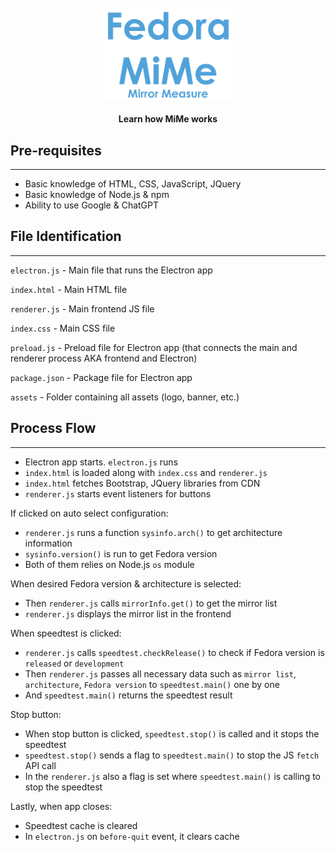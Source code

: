 <div style="text-align: center; margin-top: 5%">
<img  src="./assets/mime-banner.png" style="width: 40%; height: auto; align-self: center" alt="banner">

#### Learn how MiMe works
</div>

## Pre-requisites

---

- Basic knowledge of HTML, CSS, JavaScript, JQuery
- Basic knowledge of Node.js & npm
- Ability to use Google & ChatGPT

## File Identification

---

``` electron.js ``` - Main file that runs the Electron app

``` index.html ``` - Main HTML file

``` renderer.js ``` - Main frontend JS file

``` index.css ``` - Main CSS file

``` preload.js ``` - Preload file for Electron app (that connects the main and renderer process AKA frontend and Electron)

``` package.json ``` - Package file for Electron app

``` assets ``` - Folder containing all assets (logo, banner, etc.)


## Process Flow

---

- Electron app starts. ``` electron.js ``` runs
- ``` index.html ``` is loaded along with ``` index.css ``` and ``` renderer.js ```
- ``` index.html ``` fetches Bootstrap, JQuery libraries from CDN
- ``` renderer.js ``` starts event listeners for buttons

If clicked on auto select configuration:

- ``` renderer.js ``` runs a function ``` sysinfo.arch() ``` to get architecture information
- `sysinfo.version()` is run to get Fedora version
- Both of them relies on Node.js ``` os ``` module

When desired Fedora version & architecture is selected:

- Then ``` renderer.js ``` calls `mirrorInfo.get()` to get the mirror list
- ``` renderer.js ``` displays the mirror list in the frontend

When speedtest is clicked:

- ``` renderer.js ``` calls `speedtest.checkRelease()` to check if Fedora version is `released` or `development`
- Then `renderer.js` passes all necessary data such as `mirror list`, `architecture`, `Fedora version` to `speedtest.main()` one by one
- And `speedtest.main()` returns the speedtest result

Stop button:

- When stop button is clicked, `speedtest.stop()` is called and it stops the speedtest
- `speedtest.stop()` sends a flag to `speedtest.main()` to stop the JS `fetch` API call
- In the `renderer.js` also a flag is set where `speedtest.main()` is calling to stop the speedtest

Lastly, when app closes:

- Speedtest cache is cleared
- In `electron.js` on `before-quit` event, it clears cache
